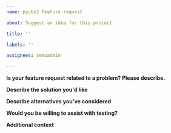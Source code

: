 ```yaml
---
name: pyubx2 Feature request

about: Suggest an idea for this project

title: ''

labels: ''

assignees: semuadmin

---
```


**Is your feature request related to a problem? Please describe.**
<!--
A clear and concise description of what the problem is e.g. I'd like to be able to do this [...]
-->

**Describe the solution you'd like**
<!--
A clear and concise description of what you want to happen.
-->

**Describe alternatives you've considered**
<!--
A clear and concise description of any alternative solutions or features you've considered.
-->

**Would you be willing to assist with testing?**
<!--
If the request relates to a specific u-blox device that is not currently supported, would you be
willing to assist with testing e.g. by contributing a test device to the project, providing real data dumps, or writing unittest scripts?
-->

**Additional context**
<!--
Add any other context about the feature request here.
-->

